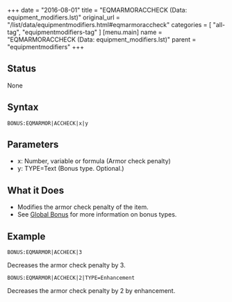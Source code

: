 +++
date = "2016-08-01"
title = "EQMARMORACCHECK (Data: equipment_modifiers.lst)"
original_url = "/list/data/equipmentmodifiers.html#eqmarmoraccheck"
categories = [ "all-tag", "equipmentmodifiers-tag" ]
[menu.main]
    name = "EQMARMORACCHECK (Data: equipment_modifiers.lst)"
    parent = "equipmentmodifiers"
+++

## Status

None

## Syntax

`BONUS:EQMARMOR|ACCHECK|x|y`

## Parameters

-   x: Number, variable or formula (Armor
    check penalty)
-   y: TYPE=Text (Bonus type. Optional.)



What it Does
------------

-   Modifies the armor check penalty of the item.
-   See [Global Bonus](/list/global/bonus.html) for more information on
    bonus types.

Example
-------

`BONUS:EQMARMOR|ACCHECK|3`

Decreases the armor check penalty by 3.

`BONUS:EQMARMOR|ACCHECK|2|TYPE=Enhancement`

Decreases the armor check penalty by 2 by enhancement.

